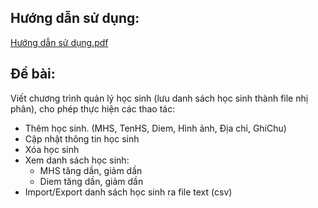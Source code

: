 ## Hướng dẫn sử dụng:
[Hướng dẫn sử dụng.pdf](https://github.com/huethanh-2805/Student-Management-Java-Swing-HCMUS-/files/14729963/H.ng.d.n.s.d.ng.pdf)
## Đề bài: 
Viết chương trình quản lý học sinh (lưu danh sách học sinh thành file nhị phân), cho phép thực hiện các thao tác:
- Thêm học sinh. (MHS, TenHS, Diem, Hình ảnh, Địa chỉ, GhiChu)
- Cập nhật thông tin học sinh
- Xóa học sinh
- Xem danh sách học sinh:
  + MHS tăng dần, giảm dần
  + Diem tăng dần, giảm dần
- Import/Export danh sách học sinh ra file text (csv)

